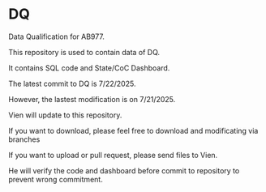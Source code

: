 # DQ
Data Qualification for AB977.

This repository is used to contain data of DQ.

It contains SQL code and State/CoC Dashboard.

The latest commit to DQ is 7/22/2025.  

However, the lastest modification is on 7/21/2025.

Vien will update to this repository.  

If you want to download, please feel free to download and modificating via branches

If you want to upload or pull request, please send files to Vien.  

He will verify the code and dashboard before commit to repository to prevent wrong commitment.
